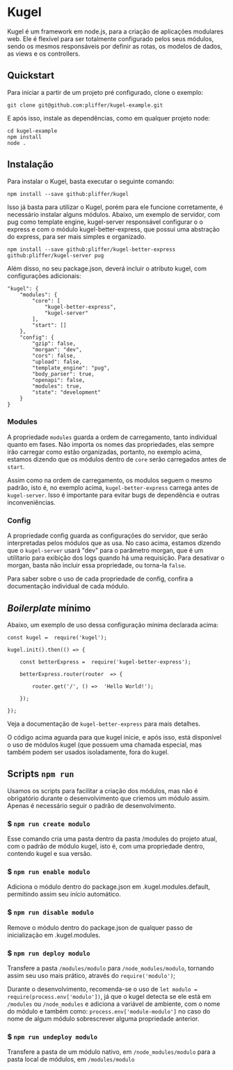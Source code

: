 # Kugel

Kugel é um framework em node.js, para a criação de aplicações modulares web. Ele é flexível para ser totalmente configurado pelos seus módulos, sendo os mesmos responsáveis por definir as rotas, os modelos de dados, as views e os controllers.

## Quickstart

Para iniciar a partir de um projeto pré configurado, clone o exemplo:

```
git clone git@github.com:pliffer/kugel-example.git
```

E após isso, instale as dependências, como em qualquer projeto node:

```
cd kugel-example
npm install
node .
```

## Instalação

Para instalar o Kugel, basta executar o seguinte comando:
```
npm install --save github:pliffer/kugel
```

Isso já basta para utilizar o Kugel, porém  para  ele funcione corretamente, é necessário instalar alguns módulos. Abaixo, um exemplo de servidor, com pug como template engine, kugel-server responsável configurar o o express e com o módulo kugel-better-express, que possui uma abstração do express, para ser mais simples e organizado.
```
npm install --save github:pliffer/kugel-better-express github:pliffer/kugel-server pug
```
Além disso, no seu package.json, deverá incluir o atributo kugel, com configurações adicionais:

```
"kugel": {
	"modules": {
		"core": [
			"kugel-better-express",
			"kugel-server"
		],
		"start": []
	},
	"config": {
		"gzip": false,
		"morgan": "dev",
		"cors": false,
		"upload": false,
		"template_engine": "pug",
		"body_parser": true,
		"openapi": false,
		"modules": true,
		"state": "development"
	}
}
```

### Modules

A propriedade `modules` guarda a ordem de carregamento, tanto individual quanto em fases. Não importa os nomes das propriedades, elas sempre irão carregar como estão organizadas, portanto, no exemplo acima, estamos dizendo que os módulos dentro de `core` serão carregados antes de `start`.

Assim como na ordem de carregamento, os modulos seguem o mesmo padrão, isto é, no exemplo acima, `kugel-better-express` carrega antes de `kugel-server`. Isso é importante para evitar bugs de dependência e outras inconveniências.

### Config
A propriedade config guarda as configurações do servidor, que serão interpretadas pelos módulos que as usa. No caso acima, estamos dizendo que o `kugel-server` usará "dev" para o parâmetro morgan, que é um utilitario para exibição dos logs quando há uma requisição.  Para desativar o morgan, basta não incluir essa propriedade, ou torna-la `false`.

Para saber sobre o uso de cada propriedade de config, confira a documentação individual de cada módulo.

## *Boilerplate* mínimo
Abaixo, um exemplo de uso dessa configuração mínima declarada acima:

```
const kugel =  require('kugel');

kugel.init().then(() => {

	const betterExpress =  require('kugel-better-express');

	betterExpress.router(router  => {

		router.get('/', () =>  'Hello World!');

	});

});
```

Veja a documentação de `kugel-better-express` para mais detalhes.

O código acima aguarda para que kugel inicie, e após isso, está disponível o uso de módulos kugel (que possuem uma chamada especial, mas também podem ser usados isoladamente, fora do kugel.

## Scripts `npm run`

Usamos os scripts para facilitar a criação dos módulos, mas não é obrigatório durante o desenvolvimento que criemos um módulo assim. Apenas é necessário seguir o padrão de desenvolvimento.
### $ `npm run create modulo`

Esse comando cria uma pasta dentro da pasta /modules do projeto atual, com o padrão de módulo kugel, isto é, com uma propriedade dentro, contendo kugel e sua versão.

### $ `npm run enable modulo`

Adiciona o módulo dentro do package.json em .kugel.modules.default, permitindo assim seu início automático.

### $ `npm run disable modulo`

Remove  o módulo dentro do package.json de qualquer passo de inicialização em .kugel.modules.

### $ `npm run deploy modulo`

Transfere a pasta `/modules/modulo` para `/node_modules/modulo`, tornando assim seu uso mais prático, através do `require('modulo')`;

Durante o desenvolvimento, recomenda-se o uso de `let modulo = require(process.env['modulo'])`, já que o kugel detecta se ele está em `/modules` ou `/node_modules` e adiciona a variável de ambiente, com o nome do módulo e também como: `process.env['module-modulo']` no caso do nome de algum módulo sobrescrever alguma propriedade anterior.

### $ `npm run undeploy modulo`

Transfere a pasta de um módulo nativo, em `/node_modules/modulo` para a pasta local de módulos, em `/modules/modulo`